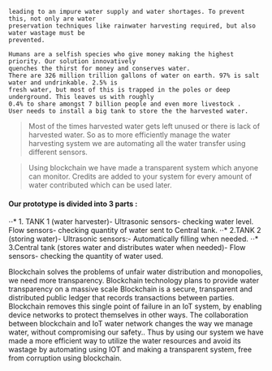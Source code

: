 ```In today’s world water, a vital resource required for sustaining life is becoming scarce, which is
leading to an impure water supply and water shortages. To prevent this, not only are water
preservation techniques like rainwater harvesting required, but also water wastage must be
prevented. 

```
```
Humans are a selfish species who give money making the highest priority. Our solution innovatively
quenches the thirst for money and conserves water.
There are 326 million trillion gallons of water on earth. 97% is salt water and undrinkable. 2.5% is
fresh water, but most of this is trapped in the poles or deep underground. This leaves us with roughly
0.4% to share amongst 7 billion people and even more livestock .
User needs to install a big tank to store the the harvested water.
```
> Most of the times harvested water gets left unused or there is lack of harvested water.
> So as to more efficiently manage the water harvesting system we are automating all the water
transfer using different sensors.

> Using blockchain we have made a transparent system which anyone can monitor.
> Credits are added to your system for every amount of water contributed which can be used later.

#### Our prototype is divided into 3 parts :

⋅⋅* 1. TANK 1 (water harvester)-
Ultrasonic sensors- checking water level.
Flow sensors- checking quantity of water sent to Central tank.
⋅⋅* 2.TANK 2 (storing water)-
Ultrasonic sensors:- Automatically filling when needed.
⋅⋅* 3.Central tank (stores water and distributes water when needed)-
Flow sensors- checking the quantity of water used.

Blockchain solves the problems of unfair water distribution and monopolies, we need more
transparency. Blockchain technology plans to provide water transparency on a massive scale
Blockchain is a secure, transparent and distributed public ledger that records transactions between
parties.
Blockchain removes this single point of failure in an IoT system, by enabling device networks to
protect themselves in other ways. The collaboration between blockchain and IoT water network
changes the way we manage water, without compromising our safety..
Thus by using our system we have made a more efficient way to utilize the water resources and
avoid its wastage by automating using IOT and making a transparent system, free from corruption
using blockchain.
